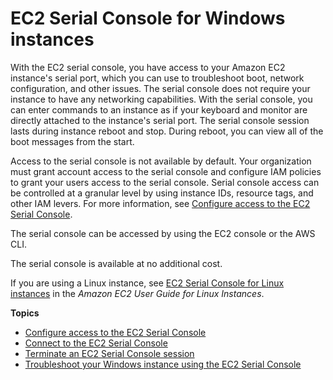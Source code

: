 # EC2 Serial Console for Windows instances<a name="ec2-serial-console"></a>

With the EC2 serial console, you have access to your Amazon EC2 instance's serial port, which you can use to troubleshoot boot, network configuration, and other issues\. The serial console does not require your instance to have any networking capabilities\. With the serial console, you can enter commands to an instance as if your keyboard and monitor are directly attached to the instance's serial port\. The serial console session lasts during instance reboot and stop\. During reboot, you can view all of the boot messages from the start\.

Access to the serial console is not available by default\. Your organization must grant account access to the serial console and configure IAM policies to grant your users access to the serial console\. Serial console access can be controlled at a granular level by using instance IDs, resource tags, and other IAM levers\. For more information, see [Configure access to the EC2 Serial Console](configure-access-to-serial-console.md)\.

The serial console can be accessed by using the EC2 console or the AWS CLI\.

The serial console is available at no additional cost\.

If you are using a Linux instance, see [EC2 Serial Console for Linux instances](https://docs.aws.amazon.com/AWSEC2/latest/UserGuide/ec2-serial-console.html) in the *Amazon EC2 User Guide for Linux Instances*\.

**Topics**
+ [Configure access to the EC2 Serial Console](configure-access-to-serial-console.md)
+ [Connect to the EC2 Serial Console](connect-to-serial-console.md)
+ [Terminate an EC2 Serial Console session](terminate-serial-console-session.title.md)
+ [Troubleshoot your Windows instance using the EC2 Serial Console](troubleshoot-using-serial-console.md)